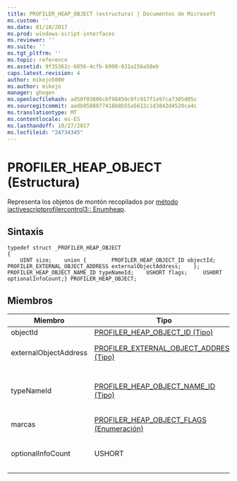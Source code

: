 ```yaml
---
title: PROFILER_HEAP_OBJECT (estructura) | Documentos de Microsoft
ms.custom: ''
ms.date: 01/18/2017
ms.prod: windows-script-interfaces
ms.reviewer: ''
ms.suite: ''
ms.tgt_pltfrm: ''
ms.topic: reference
ms.assetid: 9f35362c-6856-4cfb-b990-031a156a58eb
caps.latest.revision: 4
author: mikejo5000
ms.author: mikejo
manager: ghogen
ms.openlocfilehash: ad50f03806cbf98450c0fc917f1a97ca7305d05c
ms.sourcegitcommit: aadb9588877418b8b55a5612c1d3842d4520ca4c
ms.translationtype: MT
ms.contentlocale: es-ES
ms.lasthandoff: 10/27/2017
ms.locfileid: "24734345"
---
```

# <a name="profilerheapobject-structure"></a>PROFILER_HEAP_OBJECT (Estructura)
Representa los objetos de montón recopilados por [método iactivescriptprofilercontrol3:: Enumheap](../../winscript/reference/iactivescriptprofilercontrol3-enumheap-method.md).  
  
## <a name="syntax"></a>Sintaxis  
  
```  
typedef struct _PROFILER_HEAP_OBJECT  
{  
    UINT size;    union {        PROFILER_HEAP_OBJECT_ID objectId;        PROFILER_EXTERNAL_OBJECT_ADDRESS externalObjectAddress;    };    PROFILER_HEAP_OBJECT_NAME_ID typeNameId;    USHORT flags;     USHORT optionalInfoCount;} PROFILER_HEAP_OBJECT;  
```  
  
## <a name="members"></a>Miembros  
  
|Miembro|Tipo|Descripción|  
|------------|----------|-----------------|  
|objectId|[PROFILER_HEAP_OBJECT_ID (Tipo)](../../winscript/reference/profiler-heap-object-id-type.md)|Identificador del objeto de montón.|  
|externalObjectAddress|[PROFILER_EXTERNAL_OBJECT_ADDRESS (Tipo)](../../winscript/reference/profiler-external-object-address-type.md)|Dirección del objeto externo de un objeto, como un objeto asignado C++, que está fuera del montón de JavaScript.|  
|typeNameId|[PROFILER_HEAP_OBJECT_NAME_ID (Tipo)](../../winscript/reference/profiler-heap-object-name-id-type.md)|El identificador del nombre del tipo de objeto de montón, se recupera de [IActiveScriptProfilerHeapEnum::GetNameIdMap](../../winscript/reference/iactivescriptprofilerheapenum-getnameidmap.md). Solo uno de `externalObjectAddress` o `typeName` está presente en función de la `flags` valor.|  
|marcas|[PROFILER_HEAP_OBJECT_FLAGS (Enumeración)](../../winscript/reference/profiler-heap-object-flags-enumeration.md)|Las marcas que contienen información básica sobre el objeto de montón.|  
|optionalInfoCount|USHORT|El número de [PROFILER_HEAP_OBJECT_OPTIONAL_INFO (estructura)](../../winscript/reference/profiler-heap-object-optional-info-structure.md) registros que están disponibles para el objeto de montón.|